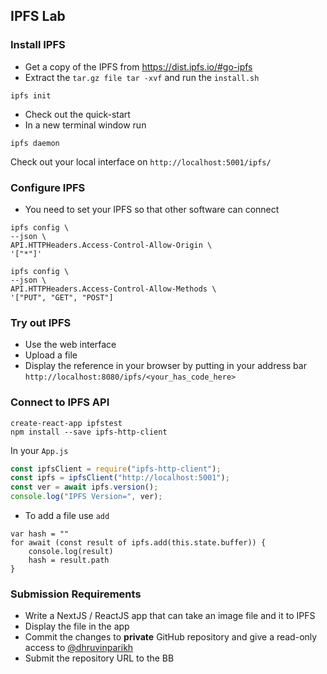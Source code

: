 ## IPFS Lab

### Install IPFS

- Get a copy of the IPFS from https://dist.ipfs.io/#go-ipfs
- Extract the `tar.gz file tar -xvf` and run the `install.sh`

```
ipfs init
```

- Check out the quick-start
- In a new terminal window run

```
ipfs daemon
```

Check out your local interface on `http://localhost:5001/ipfs/`

### Configure IPFS

- You need to set your IPFS so that other software can connect

```
ipfs config \
--json \
API.HTTPHeaders.Access-Control-Allow-Origin \
'["*"]'
```

```
ipfs config \
--json \
API.HTTPHeaders.Access-Control-Allow-Methods \
'["PUT", "GET", "POST"]
```

### Try out IPFS

- Use the web interface
- Upload a file
- Display the reference in your browser by putting in your address bar `http://localhost:8080/ipfs/<your_has_code_here>`

### Connect to IPFS API

```
create-react-app ipfstest
npm install --save ipfs-http-client
```

In your `App.js`

```js
const ipfsClient = require("ipfs-http-client");
const ipfs = ipfsClient("http://localhost:5001");
const ver = await ipfs.version();
console.log("IPFS Version=", ver);
```

- To add a file use `add`

```
var hash = ""
for await (const result of ipfs.add(this.state.buffer)) {               
    console.log(result)
    hash = result.path
}
```

### Submission Requirements

* Write a NextJS / ReactJS app that can take an image file and it to IPFS
* Display the file in the app
* Commit the changes to **private** GitHub repository and give a read-only access to [@dhruvinparikh](https://github.com/dhruvinparikh)
* Submit the repository URL to the BB
